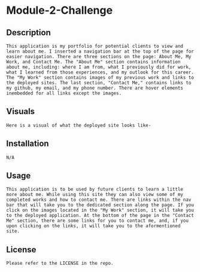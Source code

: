 # Module-2-Challenge

## Description
    This application is my portfolio for potential clients to view and learn about me. I inserted a navigation bar at the top of the page for easier navigation. There are three sections on the page: About Me, My Work, and Contact Me. The "About Me" section contains information about me, including: where I am from, what I previously did for work, what I learned from those experiences, and my outlook for this career. The "My Work" section contains images of my previous work and links to the deployed sites. The last section, "Contact Me," contains links to my github, my email, and my phone number. There are hover elements inembedded for all links except the images.

## Visuals
    Here is a visual of what the deployed site looks like-

## Installation
    N/A

## Usage
    This application is to be used by future clients to learn a little more about me. While using this site they can also view some of my completed works and how to contact me. There are links within the nav bar that will take you to the dedicated section along the page. If you click on the images located in the "My Work" section, it will take you to the deployed application. At the bottom of the page in the "Contact Me" section, there are some links for you to contact me, and, if you upon clicking on the links, it will take you to the aformentioned site.

## License
    Please refer to the LICENSE in the repo.